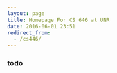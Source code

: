 ```yaml
---
layout: page
title: Homepage For CS 646 at UNR
date: 2016-06-01 23:51
redirect_from:
  - /cs446/
---
```


### todo
